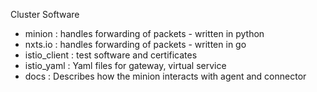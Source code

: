 Cluster Software
- minion       : handles forwarding of packets - written in python
- nxts.io      : handles forwarding of packets - written in go
- istio_client : test software and certificates
- istio_yaml   : Yaml files for gateway, virtual service
- docs         : Describes how the minion interacts with agent and connector
